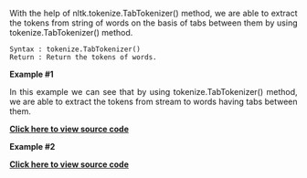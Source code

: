 <div align="justify">

With the help of nltk.tokenize.TabTokenizer() method, we are able to extract the tokens from string of words on the basis of tabs between them by using tokenize.TabTokenizer() method.

```
Syntax : tokenize.TabTokenizer()
Return : Return the tokens of words.
```

__Example #1__

In this example we can see that by using tokenize.TabTokenizer() method, we are able to extract the tokens from stream to words having tabs between them.

<a href="https://github.com/NhanPhamThanh-IT/NLTK-Guide/blob/main/Documentation/TabTokenizer/example1.py"><strong>Click here to view source code</strong></a>

__Example #2__

<a href="https://github.com/NhanPhamThanh-IT/NLTK-Guide/blob/main/Documentation/TabTokenizer/example2.py"><strong>Click here to view source code</strong></a>

</div>
